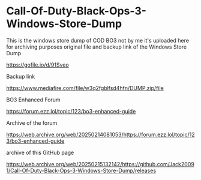 # Call-Of-Duty-Black-Ops-3-Windows-Store-Dump
This is the windows store dump of COD BO3 not by me it's uploaded here for archiving purposes
original file and backup link
of the Windows Store Dump

https://gofile.io/d/91Sveo

Backup link

https://www.mediafire.com/file/w3q2fgblfsd4hfn/DUMP.zip/file

BO3 Enhanced Forum

https://forum.ezz.lol/topic/123/bo3-enhanced-guide

Archive of the forum

https://web.archive.org/web/20250214081053/https://forum.ezz.lol/topic/123/bo3-enhanced-guide

archive of this GitHub page

https://web.archive.org/web/20250215132142/https://github.com/Jack20091/Call-Of-Duty-Black-Ops-3-Windows-Store-Dump/releases
